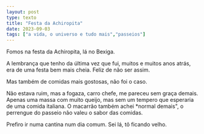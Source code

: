 ```yaml
---
layout: post
type: texto
title: "Festa da Achiropita"
date: 2023-09-03
tags: ["a vida, o universo e tudo mais","passeios"]
---
```

Fomos na festa da Achiropita, lá no Bexiga.  

A lembrança que tenho da última vez que fui, muitos e muitos anos atrás, era de uma festa bem mais cheia. Feliz de não ser assim.  

Mas também de comidas mais gostosas, não foi o caso.  

Não estava ruim, mas a fogaza, carro chefe, me pareceu sem graça demais. Apenas uma massa com muito queijo, mas sem um tempero que esperaria de uma comida italiana. O macarrão também achei *normal demais", o perrengue do passeio não valeu o sabor das comidas.  

Prefiro ir numa cantina num dia comum. Sei lá, tô ficando velho.